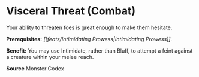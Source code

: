﻿---
cssclass: [feats]

---
# Visceral Threat (Combat)

Your ability to threaten foes is great enough to make them hesitate.

**Prerequisites:** _[[feats/Intimidating Prowess|Intimidating Prowess]]_.

**Benefit:** You may use Intimidate, rather than Bluff, to attempt a feint against a creature within your melee reach.

**Source** Monster Codex